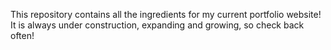 This repository contains all the ingredients for my current portfolio website!
It is always under construction, expanding and growing, so check back often!
